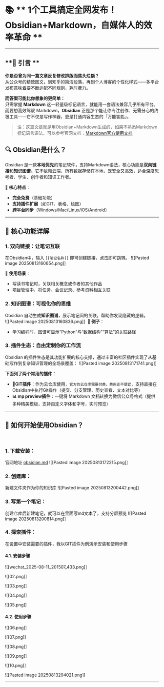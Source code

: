 # 📚 ‌** 1个工具搞定全网发布！Obsidian+Markdown，自媒体人的效率革命 **‌

---

## ‌**📜 引言 **‌

**你是否曾为同一篇文章反复修改排版而焦头烂额？**‌  
从公众号的精致图文，到知乎的简洁段落，再到个人博客的个性化样式——多平台发布意味着要不断适配不同规则，耗时费力。

‌**而答案可能比你想象的更简单：**‌  
只需掌握 ‌**Markdown**‌ 这一轻量级标记语言，就能用一套语法兼容几乎所有平台。而要想高效驾驭 Markdown，‌**Obsidian**‌ 正是那个能让你专注创作、无需分心的终极工具——它不仅是写作神器，更是打通内容生态的「万能钥匙」。

>注：这篇文章就是用Obsidian+Markdown生成的，如果不熟悉Markdown标记语言语法，可以参考官网文档：[Markdown官方使用文档](https://www.markdown.cn/docs/intro)

## ‌**🔍 Obsidian是什么？**‌

Obsidian 是一款‌**本地优先**‌的笔记软件，支持Markdown语法，核心功能是‌**双向链接**‌和‌**知识图谱**‌。它不依赖云端，所有数据存储在本地，既安全又高效，适合深度思考者、学生、创作者和知识工作者。

‌**🌟 核心特点**‌：
- ‌**完全免费**‌（基础功能）
- ‌**支持插件扩展**‌（如GIT、表格、绘图）
- ‌**跨平台同步**‌（Windows/Mac/Linux/iOS/Android）

---

## ‌**🚀 核心功能详解**‌

### ‌**1. 双向链接：让笔记互联**‌

在Obsidian中，输入 `[[笔记名称]]` 即可创建链接，点击即可跳转。
![[Pasted image 20250813160654.png]]

‌**📌 使用场景**‌：
- 写读书笔记时，关联相关概念或作者的其他作品
- 项目管理中，将任务、会议记录、参考资料相互关联

### ‌**2. 知识图谱：可视化你的思维**‌

Obsidian 自动生成‌**知识图谱**‌，展示笔记间的关联，帮助你发现隐藏的逻辑。  
![[Pasted image 20250813160836.png]]
‌
**🌰 例子**‌：
- 学习编程时，图谱可显示“Python”与“数据结构”“算法”的关联路径

### ‌**3. 插件生态：自由定制你的工作流**‌

Obsidian 的插件生态是其功能扩展的核心支撑，通过丰富的社区插件实现了从基础写作到复杂知识管理的全场景覆盖：
![[Pasted image 20250813171741.png]]

**下面列了两个常用的插件**：
- ‌**🚀GIT插件**‌：作为云仓库使用，`官方的云仓库需要付费，费用还不便宜`，支持直接在Obsidian中执行Git操作（提交、分支管理、历史查看、文本对比等）
- ‌**📊 mp preview插件**‌：一键将 Markdown 文档转换为微信公众号格式（提供多种精美模板，支持自定义字体和字号，实时预览）

---

## ‌**🎯 如何开始使用Obsidian？**‌
‌
### ‌**1. 下载安装**‌：
官网地址 [obsidian.md](https://obsidian.md/)
![[Pasted image 20250813172215.png]]
‌
### ‌**2. 创建库**‌：
新建文件夹作为你的知识库
![[Pasted image 20250813200442.png]]

### ‌**3. ‌写第一个笔记**‌：
创建仓库后新建笔记，就可以在里面写md文本了，支持分屏预览
![[Pasted image 20250813200814.png]]

### ‌‌**4. 探索插件**‌：
在设置中安装需要的插件，我以GIT插件为例演示安装和使用步骤
#### **4.1. 安装步骤**
![[wechat_2025-08-11_201507_433.png]]

![[02.png]]

![[03.png]]

![[04.png]]

![[05.png]]

#### **4.2. 使用步骤**

![[06.png]]

![[07.png]]

![[08.png]]

![[09.png]]

![[10.png]]

![[Pasted image 20250813204021.png]]

---
